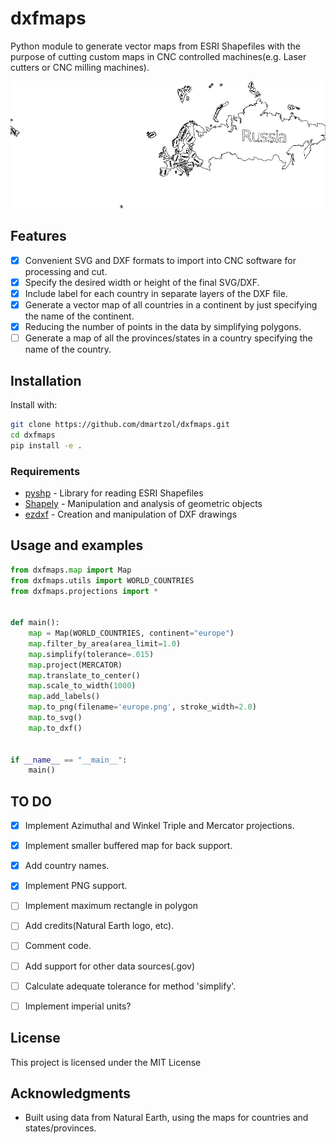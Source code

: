 # dxfmaps

Python module to generate vector maps from ESRI Shapefiles with the purpose of cutting custom maps in CNC controlled machines(e.g. Laser cutters or CNC milling machines).

![Example](https://github.com/dmartzol/dmartzol.github.io/raw/master/images/europe/europe.png)

## Features

- [X] Convenient SVG and DXF formats to import into CNC software for processing and cut.
- [X] Specify the desired width or height of the final SVG/DXF.
- [X] Include label for each country in separate layers of the DXF file.
- [X] Generate a vector map of all countries in a continent by just specifying the name of the continent.
- [X] Reducing the number of points in the data by simplifying polygons.
- [ ] Generate a map of all the provinces/states in a country specifying the name of the country.

## Installation

Install with:

```Bash
git clone https://github.com/dmartzol/dxfmaps.git
cd dxfmaps
pip install -e .
```


### Requirements

* [pyshp](https://github.com/GeospatialPython/pyshp) - Library for reading ESRI Shapefiles
* [Shapely](https://github.com/Toblerity/Shapely) - Manipulation and analysis of geometric objects
* [ezdxf](https://github.com/mozman/ezdxf) - Creation and manipulation of DXF drawings

## Usage and examples

```Python
from dxfmaps.map import Map
from dxfmaps.utils import WORLD_COUNTRIES
from dxfmaps.projections import *


def main():
    map = Map(WORLD_COUNTRIES, continent="europe")
    map.filter_by_area(area_limit=1.0)
    map.simplify(tolerance=.015)
    map.project(MERCATOR)
    map.translate_to_center()
    map.scale_to_width(1000)
    map.add_labels()
    map.to_png(filename='europe.png', stroke_width=2.0)
    map.to_svg()
    map.to_dxf()


if __name__ == "__main__":
    main()
```

## TO DO

- [X] Implement Azimuthal and Winkel Triple and Mercator projections.
- [X] Implement smaller buffered map for back support.
- [X] Add country names.
- [X] Implement PNG support.
- [ ] Implement maximum rectangle in polygon
- [ ] Add credits(Natural Earth logo, etc).
- [ ] Comment code.
- [ ] Add support for other data sources(.gov)
- [ ] Calculate adequate tolerance for method 'simplify'.
- [ ] Implement imperial units?


## License

This project is licensed under the MIT License

## Acknowledgments

*  Built using data from Natural Earth, using the maps for countries and states/provinces.
